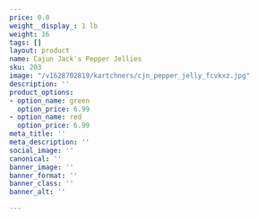 ```yaml
---
price: 0.0
weight__display_: 1 lb
weight: 16
tags: []
layout: product
name: Cajun Jack's Pepper Jellies
sku: 203
image: "/v1628702819/kartchners/cjn_pepper_jelly_fcvkxz.jpg"
description: ''
product_options:
- option_name: green
  option_price: 6.99
- option_name: red
  option_price: 6.99
meta_title: ''
meta_description: ''
social_image: ''
canonical: ''
banner_image: ''
banner_format: ''
banner_class: ''
banner_alt: ''

---
```

